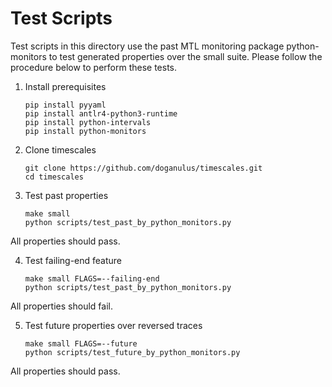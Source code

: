 # Test Scripts

Test scripts in this directory use the past MTL monitoring package python-monitors to test generated properties over the small suite. Please follow the procedure below to perform these tests.

1) Install prerequisites

       pip install pyyaml
       pip install antlr4-python3-runtime
       pip install python-intervals 
       pip install python-monitors 

2) Clone timescales

       git clone https://github.com/doganulus/timescales.git
       cd timescales

3)  Test past properties

        make small
        python scripts/test_past_by_python_monitors.py

All properties should pass.

4) Test failing-end feature

       make small FLAGS=--failing-end
       python scripts/test_past_by_python_monitors.py

All properties should fail.

5) Test future properties over reversed traces

       make small FLAGS=--future
       python scripts/test_future_by_python_monitors.py

All properties should pass.

